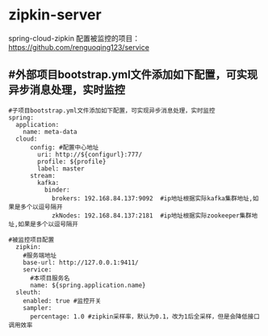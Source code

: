 # zipkin-server
spring-cloud-zipkin
配置被监控的项目：https://github.com/renguoqing123/service


#外部项目bootstrap.yml文件添加如下配置，可实现异步消息处理，实时监控
------------
```
#子项目bootstrap.yml文件添加如下配置，可实现异步消息处理，实时监控
spring:
  application:
    name: meta-data
  cloud:
      config: #配置中心地址
        uri: http://${configurl}:777/
        profile: ${profile}
        label: master
      stream:
        kafka:
          binder:
            brokers: 192.168.84.137:9092  #ip地址根据实际kafka集群地址,如果是多个以逗号隔开
            zkNodes: 192.168.84.137:2181  #ip地址根据实际zookeeper集群地址,如果是多个以逗号隔开

#被监控项目配置
  zipkin:
    #服务端地址
    base-url: http://127.0.0.1:9411/
    service:
      #本项目服务名
      name: ${spring.application.name}
  sleuth:
    enabled: true #监控开关
    sampler:
      percentage: 1.0 #zipkin采样率，默认为0.1，改为1后全采样，但是会降低接口调用效率
```

